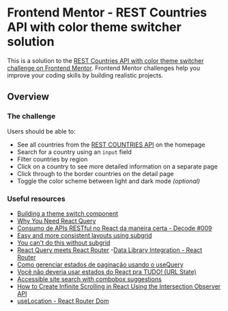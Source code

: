 # Frontend Mentor - REST Countries API with color theme switcher solution

This is a solution to the [REST Countries API with color theme switcher challenge on Frontend Mentor](https://www.frontendmentor.io/challenges/rest-countries-api-with-color-theme-switcher-5cacc469fec04111f7b848ca). Frontend Mentor challenges help you improve your coding skills by building realistic projects.

## Overview

### The challenge

Users should be able to:

- See all countries from the [REST COUNTRIES API](https://restcountries.com/) on the homepage
- Search for a country using an `input` field
- Filter countries by region
- Click on a country to see more detailed information on a separate page
- Click through to the border countries on the detail page
- Toggle the color scheme between light and dark mode _(optional)_

### Useful resources

- [Building a theme switch component](https://web.dev/articles/building/a-theme-switch-component)
- [Why You Need React Query](https://tkdodo.eu/blog/why-you-want-react-query)
- [Consumo de APIs RESTful no React da maneira certa - Decode #009](https://www.youtube.com/live/uNFB9EbQz90?si=LA9G4gJjfT-XMuD1)
- [Easy and more consistent layouts using subgrid](https://youtu.be/IIQa9f0REtM?si=-25C1AZiXU72kMEZ)
- [You can't do this without subgrid](https://youtu.be/R7aHcgIeATE?si=e2lF6u2YB46KapuV)
- [React Query meets React Router](https://tkdodo.eu/blog/react-query-meets-react-router) -[Data Library Integration - React Router](https://reactrouter.com/en/main/guides/data-libs)
- [Como gerenciar estados de paginação usando o useQuery](https://youtu.be/7zb1-pR3Jxk?si=GpE4dltcni9ct0XO)
- [Você não deveria usar estados do React pra TUDO! (URL State)](https://youtu.be/YJmcyvrJf20?si=dPMwjPA_TFr3Y9a5)
- [Accessible site search with combobox suggestions](https://www.makethingsaccessible.com/guides/accessible-site-search-with-combobox-suggestions/)
- [How to Create Infinite Scrolling in React Using the Intersection Observer API](https://www.freecodecamp.org/news/infinite-scrolling-in-react/)
- [useLocation - React Router Dom](https://reactrouter.com/en/main/hooks/use-location)
